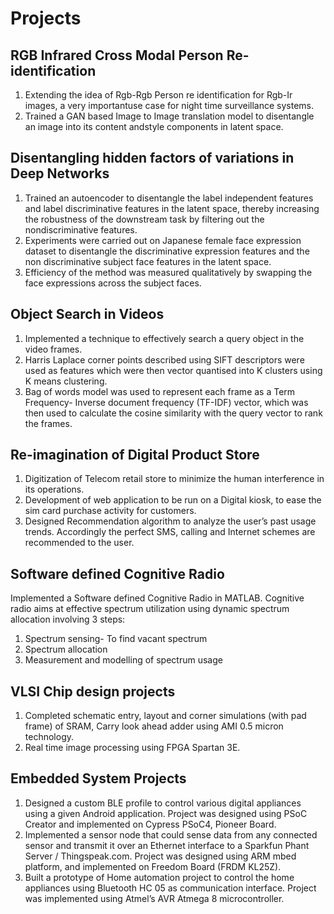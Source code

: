# Projects  
<style>
body {
        background-image: url("/assets/img/whatsap_background.png");
}

</style>
## RGB Infrared Cross Modal Person Re-identification
1. Extending the idea of Rgb-Rgb Person re identification for Rgb-Ir images, a very importantuse case for night time surveillance systems.
2. Trained a GAN based Image to Image translation model to disentangle an image into its content andstyle components in latent space. 

## Disentangling hidden factors of variations in Deep Networks
1. Trained an autoencoder to disentangle the label independent features and label discriminative features in the latent space, thereby increasing the robustness of the downstream task by filtering out the nondiscriminative features.
2. Experiments were carried out on Japanese female face expression dataset to disentangle the discriminative expression features and the non discriminative subject face features in the latent space.
3. Efficiency of the method was measured qualitatively by swapping the face expressions across the subject faces.

## Object Search in Videos
1. Implemented a technique to effectively search a query object in the video frames.
2. Harris Laplace corner points described using SIFT descriptors were used as features which were then vector quantised into K clusters using K means clustering.
3. Bag of words model was used to represent each frame as a Term Frequency- Inverse document frequency (TF-IDF) vector, which was then used to calculate the cosine similarity with the query vector to rank the frames.

## Re-imagination of Digital Product Store
1. Digitization of Telecom retail store to minimize the human interference in its operations.
2. Development of web application to be run on a Digital kiosk, to ease the sim card purchase activity for customers.
3. Designed Recommendation algorithm to analyze the user’s past usage trends. Accordingly the perfect SMS, calling and Internet schemes are recommended to the user.  

## Software defined Cognitive Radio
Implemented a Software defined Cognitive Radio in MATLAB. Cognitive radio aims at effective spectrum utilization using dynamic spectrum allocation involving 3 steps:
1. Spectrum sensing- To find vacant spectrum
2. Spectrum allocation
3. Measurement and modelling of spectrum usage  

## VLSI Chip design projects
1. Completed schematic entry, layout and corner simulations (with pad frame) of SRAM, Carry look ahead adder using AMI 0.5 micron technology.
2. Real time image processing using FPGA Spartan 3E.  

## Embedded System Projects
1. Designed a custom BLE profile to control various digital appliances using a given Android application. Project was designed using PSoC Creator and implemented on Cypress PSoC4, Pioneer Board.
2. Implemented a sensor node that could sense data from any connected sensor and transmit it over an Ethernet interface to a Sparkfun Phant Server / Thingspeak.com. Project was designed using ARM mbed platform, and implemented on Freedom Board (FRDM KL25Z).
3. Built a prototype of Home automation project to control the home appliances using Bluetooth HC 05 as communication interface. Project was implemented using Atmel’s AVR Atmega 8 microcontroller.   
